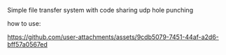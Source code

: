 Simple file transfer system with code sharing
udp hole punching

how to use:


https://github.com/user-attachments/assets/9cdb5079-7451-44af-a2d6-bff57a0567ed

